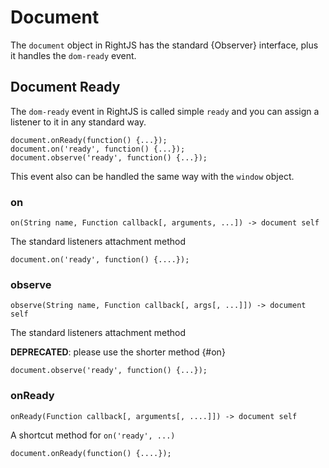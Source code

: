 # Document

The `document` object in RightJS has the standard {Observer} interface,
plus it handles the `dom-ready` event.

## Document Ready

The `dom-ready` event in RightJS is called simple `ready` and you can assign
a listener to it in any standard way.

    document.onReady(function() {...});
    document.on('ready', function() {...});
    document.observe('ready', function() {...});

This event also can be handled the same way with the `window` object.


### on

    on(String name, Function callback[, arguments, ...]) -> document self

The standard listeners attachment method

    document.on('ready', function() {....});

### observe

    observe(String name, Function callback[, args[, ...]]) -> document self

The standard listeners attachment method

__DEPRECATED__: please use the shorter method {#on}

    document.observe('ready', function() {...});


### onReady

    onReady(Function callback[, arguments[, ....]]) -> document self

A shortcut method for `on('ready', ...)`

    document.onReady(function() {....});

